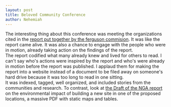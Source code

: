 ```yaml
---
layout: post
title: Beloved Community Conference
author: Nehemiah
---
```

The interesting thing about this conference was meeting the organizations cited in the [report put together by the ferguson commision](http://forwardthroughferguson.org/). It was like the report came alive. It was also a chance to engage with the people who were in motion, already taking action on the findings of the report.  
The report codified what many already knew and lived for others to read. I can't say who's actions were inspired by the report and who's were already in motion before the report was published. I applaud them for making the report into a website instead of a document to be filed away on someone's hard drive because it was too long to read in one sitting.  
It was indexed, tagged, well organized, and included stories from the communities and research. To contrast, look at [the Draft of the NGA report](http://nextngawest.com/site/DEIS/DRAFT_EIS_NGA_West_Campus_Greater_StLouis_Area.pdf "Draft Environmental Impact Statement") on the environmental impact of building a new site in one of the proposed locations, a massive PDF with static maps and tables.
